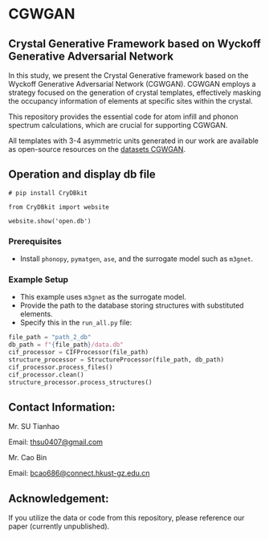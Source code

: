 
# CGWGAN

## Crystal Generative Framework based on Wyckoff Generative Adversarial Network

In this study, we present the Crystal Generative framework based on the Wyckoff Generative Adversarial Network (CGWGAN). CGWGAN employs a strategy focused on the generation of crystal templates, effectively masking the occupancy information of elements at specific sites within the crystal.

This repository provides the essential code for atom infill and phonon spectrum calculations, which are crucial for supporting CGWGAN.

All templates with 3-4 asymmetric units generated in our work are available as open-source resources on the [datasets CGWGAN](https://huggingface.co/datasets/caobin/CGWGAN).

## Operation and display db file 
```
# pip install CryDBkit

from CryDBkit import website

website.show('open.db')
```
### Prerequisites

- Install `phonopy`, `pymatgen`, `ase`, and the surrogate model such as `m3gnet`.

### Example Setup

- This example uses `m3gnet` as the surrogate model.
- Provide the path to the database storing structures with substituted elements.
- Specify this in the `run_all.py` file:

```python
file_path = "path_2_db"
db_path = f"{file_path}/data.db"
cif_processor = CIFProcessor(file_path)
structure_processor = StructureProcessor(file_path, db_path)
cif_processor.process_files()
cif_processor.clean()
structure_processor.process_structures()
```

## Contact Information:

Mr. SU Tianhao  

Email: thsu0407@gmail.com

Mr. Cao Bin  

Email: bcao686@connect.hkust-gz.edu.cn



## Acknowledgement:
If you utilize the data or code from this repository, please reference our paper (currently unpublished).


